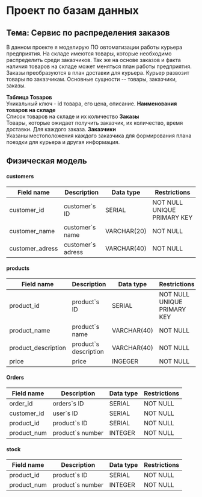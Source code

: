 # Проект по базам данных
## Тема: Сервис по распределения заказов

В данном проекте я моделирую ПО овтоматизации работы курьера предприятия. На складе имеются товары, которые необходимо распределить среди заказчиков. Так же на основе заказов и факта наличия товаров на складе может меняться план работы предприятия. Заказы преобразуются в план доставки для курьера. Курьер развозит товары по заказчикам.
Основные сущности -- товары, заказчики, заказы.

**Таблица Товаров**  
Уникальный ключ - id товара, его цена, описание.
**Наименования товаров на складе**  
Список товаров на складе и их количество
**Заказы**  
Товары, которые ожидает получить заказчик, их количество, время доставки. Для каждого заказа.
**Заказчики**  
Указаны местоположения каждого заказчика для формирования плана поездки для курьера и другая информация.

## Физическая модель
#### customers
| Field name | Description | Data type | Restrictions |
|---|---|---|---| 
| customer_id | customer`s ID | SERIAL | NOT NULL UNIQUE PRIMARY KEY |
| customer_name |  customer`s name | VARCHAR(20) | NOT NULL |
| customer_adress | customer`s adress | VARCHAR(40) | NOT NULL |

#### products
| Field name | Description | Data type | Restrictions |
|---|---|---|---| 
| product_id | product`s ID | SERIAL | NOT NULL UNIQUE PRIMARY KEY |
| product_name |  product`s name | VARCHAR(40) | NOT NULL |
| product_description |  product`s description | VARCHAR(40) | NOT NULL |
| price | price | INGEGER | NOT NULL |

#### Orders
| Field name | Description | Data type | Restrictions |
|---|---|---|---| 
| order_id | orders`s ID | SERIAL | NOT NULL |
| customer_id | user`s ID | SERIAL | NOT NULL |
| product_id | product`s ID | SERIAL | NOT NULL |
| product_num | product`s number | INTEGER | NOT NULL |

#### stock
| Field name | Description | Data type | Restrictions |
|---|---|---|---| 
| product_id | product`s ID | SERIAL | NOT NULL |
| product_num | product`s number | INTEGER | NOT NULL |

